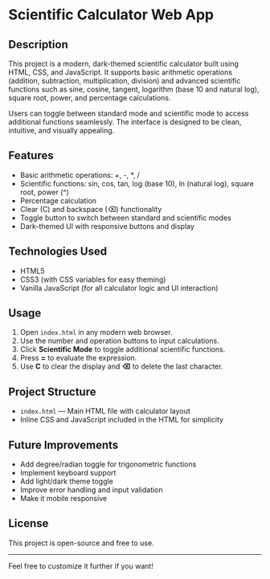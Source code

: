 # Scientific Calculator Web App

## Description
This project is a modern, dark-themed scientific calculator built using HTML, CSS, and JavaScript. It supports basic arithmetic operations (addition, subtraction, multiplication, division) and advanced scientific functions such as sine, cosine, tangent, logarithm (base 10 and natural log), square root, power, and percentage calculations.

Users can toggle between standard mode and scientific mode to access additional functions seamlessly. The interface is designed to be clean, intuitive, and visually appealing.

## Features
- Basic arithmetic operations: +, -, *, /
- Scientific functions: sin, cos, tan, log (base 10), ln (natural log), square root, power (^)
- Percentage calculation
- Clear (C) and backspace (⌫) functionality
- Toggle button to switch between standard and scientific modes
- Dark-themed UI with responsive buttons and display

## Technologies Used
- HTML5
- CSS3 (with CSS variables for easy theming)
- Vanilla JavaScript (for all calculator logic and UI interaction)

## Usage
1. Open `index.html` in any modern web browser.
2. Use the number and operation buttons to input calculations.
3. Click **Scientific Mode** to toggle additional scientific functions.
4. Press **=** to evaluate the expression.
5. Use **C** to clear the display and **⌫** to delete the last character.

## Project Structure
- `index.html` — Main HTML file with calculator layout
- Inline CSS and JavaScript included in the HTML for simplicity

## Future Improvements
- Add degree/radian toggle for trigonometric functions
- Implement keyboard support
- Add light/dark theme toggle
- Improve error handling and input validation
- Make it mobile responsive

## License
This project is open-source and free to use.

---

Feel free to customize it further if you want!

